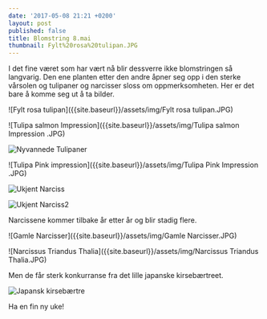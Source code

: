```yaml
---
date: '2017-05-08 21:21 +0200'
layout: post
published: false
title: Blomstring 8.mai
thumbnail: Fylt%20rosa%20tulipan.JPG
---
```


I det fine været som har vært nå blir dessverre ikke blomstringen så langvarig. Den ene planten etter den andre åpner seg opp i den sterke vårsolen og tulipaner og narcisser sloss om oppmerksomheten. Her er det bare å komme seg ut å ta bilder. 

![Fylt rosa tulipan]({{site.baseurl}}/assets/img/Fylt rosa tulipan.JPG)

![Tulipa salmon Impression]({{site.baseurl}}/assets/img/Tulipa salmon Impression .JPG)

<!--more-->

![Nyvannede Tulipaner]({{site.baseurl}}/assets/img/_MG_4904.JPG)

![Tulipa Pink impression]({{site.baseurl}}/assets/img/Tulipa Pink Impression .JPG)

![Ukjent Narciss]({{site.baseurl}}/assets/img/_MG_4907.JPG)

![Ukjent Narciss2]({{site.baseurl}}/assets/img/_MG_4911.JPG)

 Narcissene kommer tilbake år etter år og blir stadig flere.

![Gamle Narcisser]({{site.baseurl}}/assets/img/Gamle Narcisser.JPG)

![Narcissus Triandus Thalia]({{site.baseurl}}/assets/img/Narcissus Triandus Thalia.JPG)

Men de får sterk konkurranse fra det lille japanske kirsebærtreet. 

![Japansk kirsebærtre]({{site.baseurl}}/assets/img/_MG_4930.JPG)

Ha en fin ny uke!

